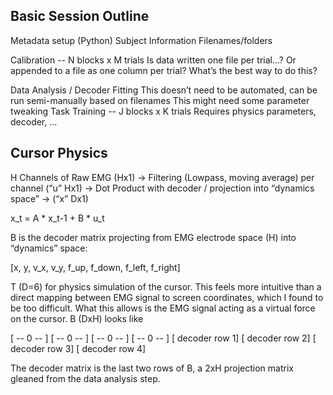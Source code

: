 ## Basic Session Outline
Metadata setup (Python)
Subject Information
Filenames/folders

Calibration -- N blocks x M trials 
Is data written one file per trial…? Or appended to a file as one column per trial? What’s the best way to do this?

Data Analysis / Decoder Fitting
This doesn’t need to be automated, can be run semi-manually based on filenames
This might need some parameter tweaking 
Task Training -- J blocks x K trials 
Requires physics parameters, decoder, … 


## Cursor Physics 

H Channels of Raw EMG (Hx1) → 
Filtering (Lowpass, moving average) per channel (“u” Hx1) → 
Dot Product with decoder / projection into “dynamics space” → (“x” Dx1)

x_t = A * x_t-1 + B * u_t

B is the decoder matrix projecting from EMG electrode space (H) into “dynamics” space:
 
[x, 
y, 
v_x, 
v_y, 
f_up, 
f_down,
f_left,
f_right]

T (D=6) for physics simulation of the cursor. This feels more intuitive than a direct mapping between EMG signal to screen coordinates, which I found to be too difficult. What this allows is the EMG signal acting as a virtual force on the cursor. B (DxH) looks like

[ -- 0 -- ]
[ -- 0 -- ]
[ -- 0 -- ]
[ -- 0 -- ]
[ decoder row 1]
[ decoder row 2]
[ decoder row 3]
[ decoder row 4]

The decoder matrix is the last two rows of B, a 2xH projection matrix gleaned from the data analysis step.
